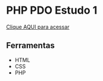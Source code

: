 # PHP PDO Estudo 1

[Clique AQUI para acessar](https://nepht022.github.io/studies/PHP-PDO-1/index.php)

## Ferramentas

- HTML
- CSS
- PHP
